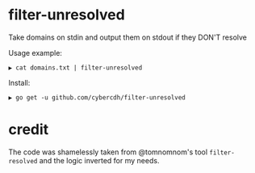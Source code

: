 # filter-unresolved

Take domains on stdin and output them on stdout if they DON'T resolve

Usage example:

```
▶ cat domains.txt | filter-unresolved 
```

Install:

```
▶ go get -u github.com/cybercdh/filter-unresolved
```

# credit

The code was shamelessly taken from @tomnomnom's tool `filter-resolved` and the logic inverted for my needs. 
